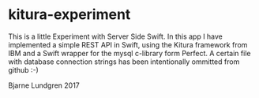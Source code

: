 # kitura-experiment

This is a little Experiment with Server Side Swift.
In this app I have implemented a simple REST API in Swift, using the Kitura framework from IBM and a Swift wrapper for the mysql c-library form Perfect.
A certain file with database connection strings has been intentionally ommitted from github :-)

Bjarne Lundgren 2017
